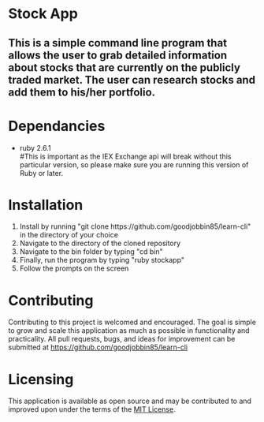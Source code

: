 <h1> Stock App </h1> 


<h2>This is a simple command line program that allows the user to grab detailed information about stocks that are currently on the publicly traded market.  The user can research stocks and add them to his/her portfolio.</h2> 

<h1>Dependancies</h1> 

<ul>
	<li> ruby 2.6.1</li> #This is important as the IEX Exchange api will break without this particular version, so please make sure you are running this version of Ruby or later.
</ul>

<h1>Installation</h1> 

<ol> 	
	<li>Install by running "git clone https://github.com/goodjobbin85/learn-cli" in the directory of your choice </li> 
	<li> Navigate to the directory of the cloned repository</li> 
	<li> Navigate to the bin folder by typing "cd bin"</li> 
	<li> Finally, run the program by typing "ruby stockapp"</li> 
	<li> Follow the prompts on the screen </li>
</ol>  

<h1>Contributing</h1> 

<p1> Contributing to this project is welcomed and encouraged.  The goal is simple to grow and scale this application as much as possible in functionality and practicality.  All pull requests, bugs, and ideas for improvement can be submitted at https://github.com/goodjobbin85/learn-cli

<h1>Licensing</h1> 

<p>This application is available as open source and may be contributed to and improved upon under the terms of the <a href="https://opensource.org/licenses/MIT">MIT License</a>.</p>